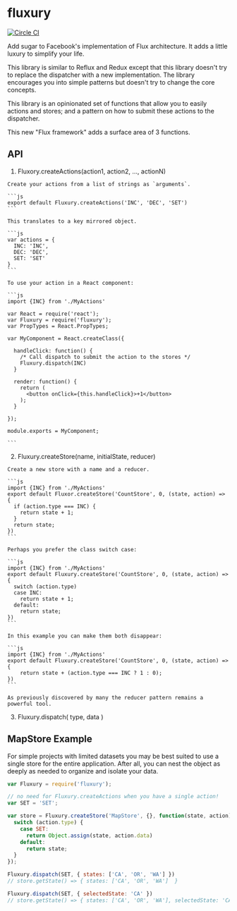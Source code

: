 # fluxury

[![Circle CI](https://circleci.com/gh/fluxury/fluxury/tree/master.svg?style=svg)](https://circleci.com/gh/fluxury/fluxury/tree/master)

Add sugar to Facebook's implementation of Flux architecture. It adds a little luxury to simplify your life.

This library is similar to Reflux and Redux except that this library doesn't try to replace the dispatcher with a new implementation. The library encourages you into simple patterns but doesn't try to change the core concepts.

This library is an opinionated set of functions that allow you to easily actions and stores; and a pattern on how to submit these actions to the dispatcher.

This new "Flux framework" adds a surface area of 3 functions.

## API

  1. Fluxory.createActions(action1, action2, ..., actionN)

    Create your actions from a list of strings as `arguments`.

    ```js
    export default Fluxury.createActions('INC', 'DEC', 'SET')
    ```

    This translates to a key mirrored object.

    ```js
    var actions = {
      INC: 'INC',
      DEC: 'DEC',
      SET: 'SET'
    }
    ```

    To use your action in a React component:

    ```js
    import {INC} from './MyActions'

    var React = require('react');
    var Fluxury = require('fluxury');
    var PropTypes = React.PropTypes;

    var MyComponent = React.createClass({

      handleClick: function() {
        /* Call dispatch to submit the action to the stores */
        Fluxury.dispatch(INC)
      }

      render: function() {
        return (
          <button onClick={this.handleClick}>+1</button>
        );
      }

    });

    module.exports = MyComponent;

    ```

  2. Fluxury.createStore(name, initialState, reducer)

    Create a new store with a name and a reducer.

    ```js
    import {INC} from './MyActions'
    export default Fluxor.createStore('CountStore', 0, (state, action) => {
      if (action.type === INC) {
        return state + 1;
      }
      return state;
    })
    ```

    Perhaps you prefer the class switch case:

    ```js
    import {INC} from './MyActions'
    export default Fluxury.createStore('CountStore', 0, (state, action) => {
      switch (action.type)
      case INC:
        return state + 1;
      default:
        return state;
    })
    ```

    In this example you can make them both disappear:

    ```js
    import {INC} from './MyActions'
    export default Fluxury.createStore('CountStore', 0, (state, action) => {
        return state + (action.type === INC ? 1 : 0);
    })
    ```

    As previously discovered by many the reducer pattern remains a powerful tool.

  3. Fluxury.dispatch( type, data )


## MapStore Example

For simple projects with limited datasets you may be best suited to use a
single store for the entire application. After all, you can nest the object as
deeply as needed to organize and isolate your data.

```js
var Fluxury = require('fluxury');

// no need for Fluxury.createActions when you have a single action!
var SET = 'SET';

var store = Fluxury.createStore('MapStore', {}, function(state, action) {
  switch (action.type) {
    case SET:
      return Object.assign(state, action.data)
    default:
      return state;
  }
});

Fluxury.dispatch(SET, { states: ['CA', 'OR', 'WA'] })
// store.getState() => { states: ['CA', 'OR', 'WA']  }

Fluxury.dispatch(SET, { selectedState: 'CA' })
// store.getState() => { states: ['CA', 'OR', 'WA'], selectedState: 'CA' }
```
